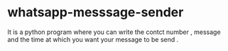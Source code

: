 # whatsapp-messsage-sender

It is a python program where you can write the contct number , message and the time at which you want your message to be send .

